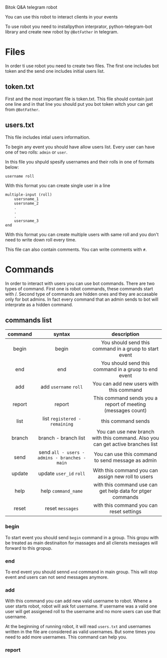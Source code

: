 Bitok Q&A telegram robot

You can use this robot to interact clients in your events

To use robot you need to installpython interprator, python-telegram-bot library and create new robot by `@BotFather` in telegram.


# Files

In order ti use robot you need to create two files. The first one includes bot token and the send one includes initial users list.

## token.txt

First and the most important file is token.txt. This file should contain just one line and in that line you should put you bot token witch your can get from `@BotFather`.

## users.txt

This file includes intial users informaition.

To begin any event you should have allow users list. Every user can have one of two rolls: `admin` or  `user`.

In this file you shpuld spesify usernames and their rolls in one of formats below:
 
```
username roll
```

With this format you can create single user in a line

```
multiple-input (roll)
    usersname_1
    usersname_2
    .
    .
    .
    usersname_3
end
```

With this format you can create multiple users with same roll and you don't need to write down roll every time.

This file can also contain comments. You can write comments with `#`.

# Commands

In order to interact with users you can use bot commands. There are two types of command. First one is robot commands, these commands start with /. Second type of commands are hidden ones and they are accasable only for bot admins. In fact every command that an admin sends to bot will interprate as a hidden command.

## commands list

| command      | syntax                                        | description  |
| :----------: | :-------------------------------------------: | :----------: |
| begin        | begin                                         | You should send this command in a gruop to start event |
| end          | end                                           | You should send this command in a gruop to end event |
| add          | add `username` `roll`                         | You can add new users with this command |
| report       | report                                        | This command sends you a report of meeting (messages count)  |
| list         | list `registered - remaining`                 | this command sends  |
| branch       | branch - branch list                          | You can use new branch with this command. Also you can get active branches list|
| send         | send `all - users - admins - branches - main` | You can use this command to send message as admin |
| update       | update `user_id` `roll`                       | With this command you can assign new roll to users |
| help         | help `command_name`                           | with this command use can get help data for ptger commands |
| reset        | reset `messages`                              | with this command you can reset settings |

### begin 

To start event you should send `begin` command in a group. This gropu with be treated as main destinaiton for massages and all cliensts messages will forward to this gropup.

### end

To end event you should sennd `end` command in main group. This will stop event and users can not send messages anymore.

### add

With this command you can add new valid username to robot.
Whene a user starts robot, robot will ask fot username. If username was a valid one user will get assigened roll to the username and no more users can use that username.

At the beginning of running robot, it will read `users.txt` and usernames written in the file are considered as valid usernames. But some times you need to add more usernames. This command can help you.

### report
